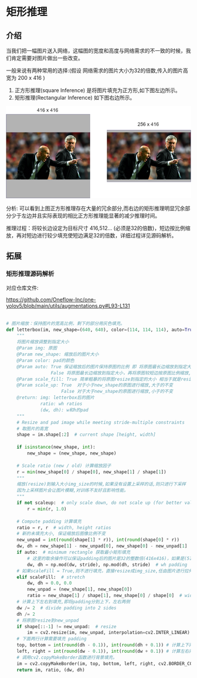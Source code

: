 # 矩形推理
## 介绍
当我们把一幅图片送入网络，这幅图的宽度和高度与网络需求的不一致的时候，我们肯定需要对图片做出一些改变。

一般来说有两种常用的选择:(假设 网络需求的图片大小为32的倍数,传入的图片高宽为 200 x 416 )
1. 正方形推理(square lnference)
是将图片填充为正方形,如下图左边所示。
2. 矩形推理(Rectangular Inference)
如下图右边所示。

![imgs](./rectangular_reasoning_imgs/Inference.png)

分析: 可以看到上图正方形推理存在大量的冗余部分,而右边的矩形推理明显冗余部分少于左边并且实际表现的相比正方形推理能显著的减少推理时间。

推理过程：将较长边设定为目标尺寸 416,512… (必须是32的倍数)，短边按比例缩放，再对短边进行较少填充使短边满足32的倍数，详细过程详见源码解析。
## 拓展
###  矩形推理源码解析
对应仓库文件:

https://github.com/Oneflow-Inc/one-yolov5/blob/main/utils/augmentations.py#L93-L131

```python

# 图片缩放：保持图片的宽高比例，剩下的部分用灰色填充。
def letterbox(im, new_shape=(640, 640), color=(114, 114, 114), auto=True, scaleFill=False, scaleup=True, stride=32):
    """
    将图片缩放调整到指定大小
    @Param img: 原图 
    @Param new_shape: 缩放后的图片大小
    @Param color: pad的颜色
    @Param auto: True 保证缩放后的图片保持原图的比例 即 将原图最长边缩放到指定大小，再将原图较短边按原图比例缩放（不会失真）
                 False 将原图最长边缩放到指定大小，再将原图较短边按原图比例缩放,最后将较短边两边pad操作缩放到最长边大小（不会失真）
    @Param scale_fill: True 简单粗暴的将原图resize到指定的大小 相当于就是resize 没有pad操作（失真）
    @Param scale_up: True  对于小于new_shape的原图进行缩放,大于的不变
                     False 对于大于new_shape的原图进行缩放,小于的不变
    @return: img: letterbox后的图片 
             ratio: wh ratios 
             (dw, dh): w和h的pad
    """
    # Resize and pad image while meeting stride-multiple constraints
    # 取图片的高宽
    shape = im.shape[:2]  # current shape [height, width]

    if isinstance(new_shape, int):
        new_shape = (new_shape, new_shape)

    # Scale ratio (new / old) 计算缩放因子
    r = min(new_shape[0] / shape[0], new_shape[1] / shape[1])
    """
    缩放(resize)到输入大小img_size的时候,如果没有设置上采样的话,则只进行下采样 
    因为上采样图片会让图片模糊,对训练不友好且影响性能。
    """
    if not scaleup:  # only scale down, do not scale up (for better val mAP)
        r = min(r, 1.0)

    # Compute padding 计算填充
    ratio = r, r  # width, height ratios
    # 新的未填充大小, 保证缩放后图像比例不变
    new_unpad = int(round(shape[1] * r)), int(round(shape[0] * r))
    dw, dh = new_shape[1] - new_unpad[0], new_shape[0] - new_unpad[1]  # wh padding
    if auto:  # minimum rectangle 获取最小矩形填充
        # 这里的取余操作可以保证padding后的图片是32的整数倍(416x416)，如果是(512x512)可以保证是64的整数倍
        dw, dh = np.mod(dw, stride), np.mod(dh, stride)  # wh padding
    # 如果scaleFill = True,则不进行填充，直接resize成img_size,任由图片进行拉伸和压缩
    elif scaleFill:  # stretch
        dw, dh = 0.0, 0.0
        new_unpad = (new_shape[1], new_shape[0])
        ratio = new_shape[1] / shape[1], new_shape[0] / shape[0]  # width, height ratios
    # 计算上下左右到填充,即将padding分到上下，左右两侧
    dw /= 2  # divide padding into 2 sides
    dh /= 2
    # 将原图resize到new_unpad 
    if shape[::-1] != new_unpad:  # resize
        im = cv2.resize(im, new_unpad, interpolation=cv2.INTER_LINEAR)
    # 下面两行计算需要填充 padding
    top, bottom = int(round(dh - 0.1)), int(round(dh + 0.1)) # 计算上下两侧的padding
    left, right = int(round(dw - 0.1)), int(round(dw + 0.1)) # 计算左右两侧的padding
    # 调用cv2.copyMakeBorder函数进行背景填充。
    im = cv2.copyMakeBorder(im, top, bottom, left, right, cv2.BORDER_CONSTANT, value=color)  # add border
    return im, ratio, (dw, dh)
```


